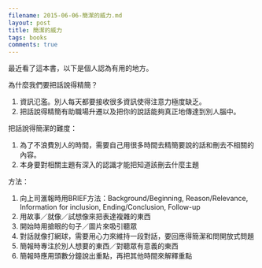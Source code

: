 ```yaml
---
filename: 2015-06-06-簡潔的威力.md
layout: post
title: 簡潔的威力
tags: books
comments: true
---
```


最近看了這本書，以下是個人認為有用的地方。

為什麼我們要把話說得精簡？

1. 資訊氾濫。別人每天都要接收很多資訊使得注意力極度缺乏。
2. 把話說得精簡有助職場升遷以及把你的說話能夠真正地傳達到別人腦中。

把話說得簡潔的難度：

1. 為了不浪費別人的時間，需要自己用很多時間去精簡要說的話和刪去不相關的內容。
2. 本身要對相關主題有深入的認識才能把知道該刪去什麼主題

方法：

1. 向上司滙報時用BRIEF方法：Background/Beginning, Reason/Relevance, Information for inclusion, Ending/Conclusion, Follow-up
2. 用故事／就像／試想像來把表達複雜的東西
3. 開始時用搶眼的句子／圖片來吸引聽眾
4. 對話就像打網球，需要用心力來維持一段對話，要回應得簡潔和問開放式問題
5. 簡報時專注於別人想要的東西／對聽眾有意義的東西
6. 簡報時應用頭數分鐘說出重點，再把其他時間來解釋重點

